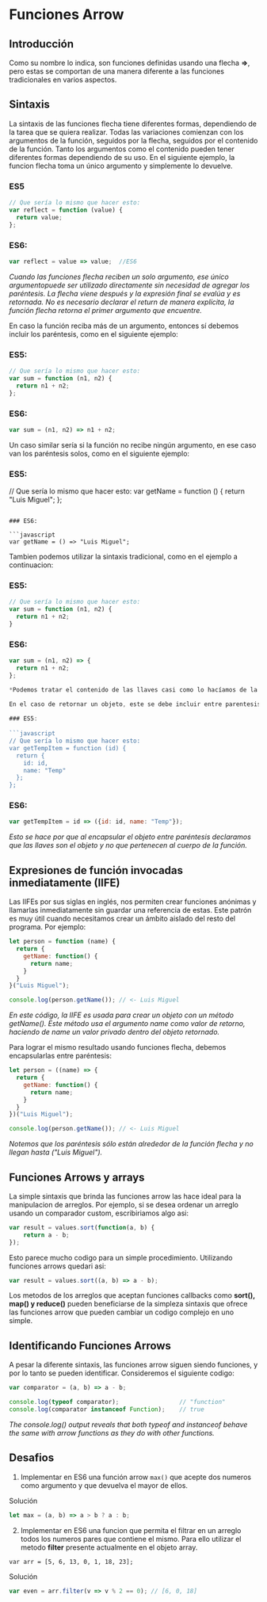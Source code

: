 # Funciones Arrow   

## Introducción   

Como su nombre lo indica, son funciones definidas usando una flecha **=>**, pero estas se comportan de una manera diferente a las funciones tradicionales en varios aspectos.   

## Sintaxis   

La sintaxis de las funciones flecha tiene diferentes formas, dependiendo de la tarea que se quiera realizar. Todas las variaciones comienzan con los argumentos de la función, seguidos por la flecha, seguidos por el contenido de la función. Tanto los argumentos como el contenido pueden tener diferentes formas dependiendo de su uso. En el siguiente ejemplo, la funcion flecha toma un único argumento y simplemente lo devuelve.   

### ES5   

```javascript
// Que sería lo mismo que hacer esto: 
var reflect = function (value) {
  return value;
};
```   
    
### ES6:
   
```javascript
var reflect = value => value;  //ES6
```
   
*Cuando las funciones flecha reciben un solo argumento, ese único argumentopuede ser utilizado directamente sin necesidad de agregar los paréntesis. La flecha viene después y la expresión final se evalúa y es retornada. No es necesario declarar el return de manera explícita, la función flecha retorna el primer argumento que encuentre.*  
   
En caso la función reciba más de un argumento, entonces sí debemos incluir los paréntesis, como en el siguiente ejemplo:
   
### ES5:

```javascript
// Que sería lo mismo que hacer esto:
var sum = function (n1, n2) {
  return n1 + n2;
};   
```   

### ES6:
   
```javascript
var sum = (n1, n2) => n1 + n2;
```   

Un caso similar sería si la función no recibe ningún argumento, en ese caso van los paréntesis solos, como en el siguiente ejemplo:   
    
   
### ES5:

// Que sería lo mismo que hacer esto:
var getName = function () {
  return "Luis Miguel";
};
```   

### ES6:
   
```javascript
var getName = () => "Luis Miguel";
```   

Tambien podemos utilizar la sintaxis tradicional, como en el ejemplo a continuacion:   
   
### ES5:   
   
```javascript
// Que sería lo mismo que hacer esto:
var sum = function (n1, n2) {
  return n1 + n2;
}
```   
   
### ES6:
   
```javascript
var sum = (n1, n2) => {
  return n1 + n2;
};

*Podemos tratar el contenido de las llaves casi como lo hacíamos de la manera tradicional, con la excepción de que el valor arguments no estará disponible.*

En el caso de retornar un objeto, este se debe incluir entre parentesis:   
   
### ES5:
   
```javascript
// Que sería lo mismo que hacer esto:
var getTempItem = function (id) {
  return {
    id: id,
    name: "Temp"
  };
};
```   
   
### ES6:
   
```javascript
var getTempItem = id => ({id: id, name: "Temp"});
```   

*Esto se hace por que al encapsular el objeto entre paréntesis declaramos que las llaves son el objeto y no que pertenecen al cuerpo de la función.*   
   
## Expresiones de función invocadas inmediatamente (IIFE)   
   
Las IIFEs por sus siglas en inglés, nos permiten crear funciones anónimas y llamarlas inmediatamente sin guardar una referencia de estas. Este patrón es muy útil cuando necesitamos crear un ámbito aislado del resto del programa. Por ejemplo:  

```javascript
let person = function (name) {
  return {
    getName: function() {
      return name;
    }
  }
}("Luis Miguel");

console.log(person.getName()); // <- Luis Miguel   
```   

*En este código, la IIFE es usada para crear un objeto con un método getName(). Este método usa el argumento name como valor de retorno, haciendo de name un valor privado dentro del objeto retornado.*   

Para lograr el mismo resultado usando funciones flecha, debemos encapsularlas entre paréntesis:   
   
```javascript
let person = ((name) => {
  return {
    getName: function() {
      return name;
    }
  }
})("Luis Miguel");

console.log(person.getName()); // <- Luis Miguel
```    
   
*Notemos que los paréntesis sólo están alrededor de la función flecha y no llegan hasta ("Luis Miguel").*

## Funciones Arrows y arrays   
   
La simple sintaxis que brinda las funciones arrow las hace ideal para la manipulacion de arreglos. Por ejemplo, si se desea ordenar un arreglo usando un comparador custom, escribiriamos algo asi:   
   
```javascript
var result = values.sort(function(a, b) {
    return a - b;
});
```         
   
Esto parece mucho codigo para un simple procedimiento. Utilizando funciones arrows quedari asi:   
    
```javascript
var result = values.sort((a, b) => a - b);
```        
   
Los metodos de los arreglos que aceptan funciones callbacks como **sort(), map() y reduce()** pueden beneficiarse de la simpleza sintaxis que ofrece las funciones arrow que pueden cambiar un codigo complejo en uno simple.   
   
## Identificando Funciones Arrows   
   
A pesar la diferente sintaxis, las funciones arrow siguen siendo funciones, y por lo tanto se pueden identificar. Consideremos el siguiente codigo:   
   
```javascript
var comparator = (a, b) => a - b;

console.log(typeof comparator);                 // "function"
console.log(comparator instanceof Function);    // true
```   
   
*The console.log() output reveals that both typeof and instanceof behave the same with arrow functions as they do with other functions.*
   
## Desafios   

1. Implementar en ES6 una función arrow `max()` que acepte dos numeros como argumento y que devuelva el mayor de ellos.

Solución   

```javascript
let max = (a, b) => a > b ? a : b;
```   

2. Implementar en ES6 una funcion que permita el filtrar en un arreglo todos los numeros pares que contiene el mismo. Para ello utilizar el metodo **filter** presente actualmente en el objeto array.   
   
`var arr = [5, 6, 13, 0, 1, 18, 23];`   
   
Solución   

```javascript
var even = arr.filter(v => v % 2 == 0); // [6, 0, 18]
```   
